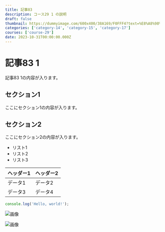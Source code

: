 ```yaml
---
title: 記事83
description: コース29 1 の説明
draft: false
thumbnail: https://dummyimage.com/600x400/38A169/F0FFF4?text=%E8%A8%98%E4%BA%8B83
categories: ['category-14', 'category-15', 'category-17']
courses: ['course-29']
date: 2023-10-31T00:00:00.000Z
---
```


# 記事83 1

記事83 1の内容が入ります。

## セクション1
ここにセクション1の内容が入ります。

## セクション2
ここにセクション2の内容が入ります。

- リスト1
- リスト2
- リスト3

| ヘッダー1 | ヘッダー2 |
| --------- | --------- |
| データ1   | データ2   |
| データ3   | データ4   |

```javascript
console.log('Hello, world!');
```


![画像](https://dummyimage.com/320x180/2D3748/F5F7FA?text=%E8%A8%98%E4%BA%8B83+1)

![画像](https://dummyimage.com/640x360/1A202C/EDF2F7?text=%E8%A8%98%E4%BA%8B83+1)